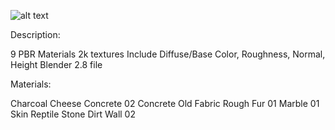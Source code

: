 ![alt text](https://static-2.gumroad.com/res/gumroad/311654529736/asset_previews/b62b3e51bd90c5e0045c1f649c366e32/retina/05.png?raw=true "Title")

Description:

9 PBR Materials
2k textures
Include Diffuse/Base Color, Roughness, Normal, Height
Blender 2.8 file


Materials:

Charcoal
Cheese
Concrete 02
Concrete Old
Fabric Rough
Fur 01
Marble 01
Skin Reptile
Stone Dirt Wall 02
